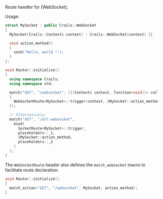 Route handler for [WebSocket].

Usage:

```c++
struct MySocket : public Crails::WebSocket
{
  MySocket(Crails::Context& context) : Crails::WebSocket(context) {}

  void action_method()
  {
    send("Hello, world !");
  }
};

void Router::initialize()
{
  using namespace Crails;
  using namespace std;

  match("GET", "/websocket", [](Context& context, function<void()> callback)
  {
    WebSocketRoute<MySocket>::trigger(context, &MySocket::action_method, callback);
  });

  // Alternatively:
  match("GET", "/alt-websocket",
    bind(
      SocketRoute<MySocket>::trigger,
      placeholders::_1,
      &MySocket::action_method,
      placeholders::_2
    )
  );
}
```

The `WebSocketRoute` header also defines the `match_websocket` macro to facilitate route declaration:

```c++
void Router::initialize()
{
  match_action("GET", "/websocket", MySocket, action_method);
}
```
